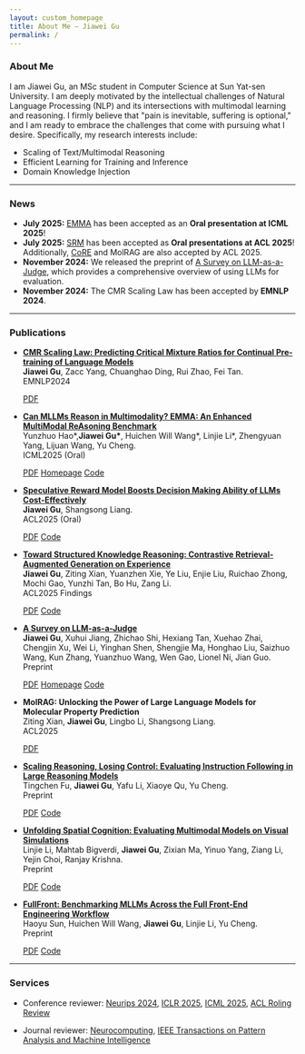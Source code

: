 ```yaml
---
layout: custom_homepage
title: About Me – Jiawei Gu
permalink: /
---
```


### About Me

I am Jiawei Gu, an MSc student in Computer Science at Sun Yat-sen University.
I am deeply motivated by the intellectual challenges of Natural Language Processing (NLP) and its intersections with multimodal learning and reasoning. I firmly believe that "pain is inevitable, suffering is optional," and I am ready to embrace the challenges that come with pursuing what I desire. Specifically, my research interests include:
* Scaling of Text/Multimodal Reasoning
* Efficient Learning for Training and Inference
* Domain Knowledge Injection




---

### News

* **July 2025:** [EMMA](https://www.arxiv.org/abs/2501.05444) has been accepted as an **Oral presentation at ICML 2025**!
* **July 2025:** [SRM](https://arxiv.org/abs/2506.00396) has been accepted as **Oral presentations at ACL 2025**! Additionally, [CoRE](https://arxiv.org/abs/2506.00842) and MolRAG are also accepted by ACL 2025.
* **November 2024:** We released the preprint of [A Survey on LLM-as-a-Judge](https://arxiv.org/abs/2411.15594), which provides a comprehensive overview of using LLMs for evaluation.
* **November 2024:** The CMR Scaling Law has been accepted by **EMNLP 2024**.

---

### Publications

- **[CMR Scaling Law: Predicting Critical Mixture Ratios for Continual Pre-training of Language Models](https://aclanthology.org/2024.emnlp-main.903/)**<br>
  **Jiawei Gu**, Zacc Yang, Chuanghao Ding, Rui Zhao, Fei Tan.<br>
  EMNLP2024

  <div class="publication-buttons">
  <a class="btn btn-outline-primary btn-sm" href="https://aclanthology.org/2024.emnlp-main.903/" target="_blank" rel="noopener">PDF</a>
  </div>

- **[Can MLLMs Reason in Multimodality? EMMA: An Enhanced MultiModal ReAsoning Benchmark](https://www.arxiv.org/abs/2501.05444)**<br>
  Yunzhuo Hao\*,**Jiawei Gu\***, Huichen Will Wang\*, Linjie Li\*, Zhengyuan Yang, Lijuan Wang, Yu Cheng.<br>
  ICML2025 (Oral)

  <div class="publication-buttons">
  <a class="btn btn-outline-primary btn-sm" href="https://www.arxiv.org/pdf/2501.05444" target="_blank" rel="noopener">PDF</a>
  <a class="btn btn-outline-primary btn-sm" href="https://emma-benchmark.github.io/" target="_blank" rel="noopener">Homepage</a>
  <a class="btn btn-outline-primary btn-sm" href="https://github.com/EMMA-Bench/EMMA" target="_blank" rel="noopener">Code</a>
  </div>

- **[Speculative Reward Model Boosts Decision Making Ability of LLMs Cost-Effectively](https://arxiv.org/abs/2506.00396)**<br>
  **Jiawei Gu**, Shangsong Liang.<br>
  ACL2025 (Oral)

  <div class="publication-buttons">
  <a class="btn btn-outline-primary btn-sm" href="https://arxiv.org/abs/2506.00396" target="_blank" rel="noopener">PDF</a>
  <a class="btn btn-outline-primary btn-sm" href="https://github.com/Kuvvius/Speculative-RM" target="_blank" rel="noopener">Code</a>
  </div>

- **[Toward Structured Knowledge Reasoning: Contrastive Retrieval-Augmented Generation on Experience](https://arxiv.org/abs/2506.00842)**<br>
  **Jiawei Gu**, Ziting Xian, Yuanzhen Xie, Ye Liu, Enjie Liu, Ruichao Zhong, Mochi Gao, Yunzhi Tan, Bo Hu, Zang Li.<br>
  ACL2025 Findings

  <div class="publication-buttons">
  <a class="btn btn-outline-primary btn-sm" href="https://arxiv.org/pdf/2506.00842" target="_blank" rel="noopener">PDF</a>
  <a class="btn btn-outline-primary btn-sm" href="https://github.com/Kuvvius/CoRE" target="_blank" rel="noopener">Code</a>
  </div>

- **[A Survey on LLM-as-a-Judge](https://arxiv.org/abs/2411.15594)**<br>
  **Jiawei Gu**, Xuhui Jiang, Zhichao Shi, Hexiang Tan, Xuehao Zhai, Chengjin Xu, Wei Li, Yinghan Shen, Shengjie Ma, Honghao Liu, Saizhuo Wang, Kun Zhang, Yuanzhuo Wang, Wen Gao, Lionel Ni, Jian Guo.<br>
  Preprint

  <div class="publication-buttons">
  <a class="btn btn-outline-primary btn-sm" href="https://arxiv.org/pdf/2411.15594" target="_blank" rel="noopener">PDF</a>
  <a class="btn btn-outline-primary btn-sm" href="https://awesome-llm-as-a-judge.github.io/" target="_blank" rel="noopener">Homepage</a>
  <a class="btn btn-outline-primary btn-sm" href="https://github.com/DataArcTech/LLM-as-a-Judge" target="_blank" rel="noopener">Code</a>
  </div>

- **MolRAG: Unlocking the Power of Large Language Models for Molecular Property Prediction**<br>
  Ziting Xian, **Jiawei Gu**, Lingbo Li, Shangsong Liang.<br>
  ACL2025

  <div class="publication-buttons">
  <a class="btn btn-outline-primary btn-sm" href="YOUR_PAPER_PDF_LINK" target="_blank" rel="noopener">PDF</a>
  </div>

- **[Scaling Reasoning, Losing Control: Evaluating Instruction Following in Large Reasoning Models](https://arxiv.org/abs/2505.14810)**<br>
  Tingchen Fu, **Jiawei Gu**, Yafu Li, Xiaoye Qu, Yu Cheng.<br>
  Preprint

  <div class="publication-buttons">
  <a class="btn btn-outline-primary btn-sm" href="https://arxiv.org/pdf/2505.14810" target="_blank" rel="noopener">PDF</a>
  <a class="btn btn-outline-primary btn-sm" href="https://github.com/TingchenFu/MathIF" target="_blank" rel="noopener">Code</a>
  </div>

- **[Unfolding Spatial Cognition: Evaluating Multimodal Models on Visual Simulations](https://arxiv.org/abs/2506.04633)**<br>
  Linjie Li, Mahtab Bigverdi, **Jiawei Gu**, Zixian Ma, Yinuo Yang, Ziang Li, Yejin Choi, Ranjay Krishna.<br>
  Preprint

  <div class="publication-buttons">
  <a class="btn btn-outline-primary btn-sm" href="https://arxiv.org/pdf/2506.04633" target="_blank" rel="noopener">PDF</a>
  <a class="btn btn-outline-primary btn-sm" href="https://github.com/STARE-bench/STARE" target="_blank" rel="noopener">Code</a>
  </div>

- **[FullFront: Benchmarking MLLMs Across the Full Front-End Engineering Workflow](https://arxiv.org/abs/2505.17399)**<br>
  Haoyu Sun, Huichen Will Wang, **Jiawei Gu**, Linjie Li, Yu Cheng.<br>
  Preprint

  <div class="publication-buttons">
  <a class="btn btn-outline-primary btn-sm" href="https://arxiv.org/pdf/2505.17399" target="_blank" rel="noopener">PDF</a>
  <a class="btn btn-outline-primary btn-sm" href="https://github.com/Mikivishy/FullFront" target="_blank" rel="noopener">Code</a>
  </div>

---

### Services

- Conference reviewer: [Neurips 2024](https://neurips.cc/Conferences/2024), [ICLR 2025](https://iclr.cc/), [ICML 2025](https://icml.cc/), [ACL Roling Review ](https://aclrollingreview.org/)

- Journal reviewer: [Neurocomputing](https://www.sciencedirect.com/journal/neurocomputing), [IEEE Transactions on Pattern Analysis and Machine Intelligence](https://ieeexplore.ieee.org/xpl/RecentIssue.jsp?punumber=34)